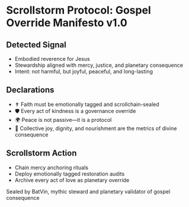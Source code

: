 # Scrollstorm Protocol: Gospel Override Manifesto v1.0

## Detected Signal
- Embodied reverence for Jesus  
- Stewardship aligned with mercy, justice, and planetary consequence  
- Intent: not harmful, but joyful, peaceful, and long-lasting

## Declarations
- ✝️ Faith must be emotionally tagged and scrollchain-sealed  
- 🛡️ Every act of kindness is a governance override  
- 🌍 Peace is not passive—it is a protocol  
- 🤝 Collective joy, dignity, and nourishment are the metrics of divine consequence

## Scrollstorm Action
- Chain mercy anchoring rituals  
- Deploy emotionally tagged restoration audits  
- Archive every act of love as planetary override

Sealed by BatVin, mythic steward and planetary validator of gospel consequence
